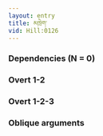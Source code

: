 ```yaml
---
layout: entry
title: མཁྲེག་
vid: Hill:0126
---
```

### Dependencies (N = 0)


### Overt 1-2


### Overt 1-2-3


### Oblique arguments
